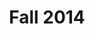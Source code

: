 ---
title: Fall 2014
layout: inducteeList
sequence: 8
inducteesone:
 - Santiago Carvajal
 - Albert Chin
 - Corinne (Cory) Cochran
 - Alexander Coco
 - Jesus Dillon
 - Jonathan Dugan
 - Stephanie Ego
 - Monica Guerrero
 - Varun Jain
 - Amy Jang
inducteestwo:
 - Guoxing Jin
 - Connor Kerns
 - Rayed Khan
 - Diana Kogan
 - Perry Kumagai
 - Katie Larson
 - Christopher Larson
 - Brandon Lee
 - Wilson Lin
 - Henry Liu
inducteesthree:
 - Sarah Loh
 - Nolan Miller
 - Tom Peaslee
 - Brian Shaw
 - Martin Siron
 - Richelle Smith
 - Charles Wu
 - Andrew Yu
 - Vincent Chow
---
